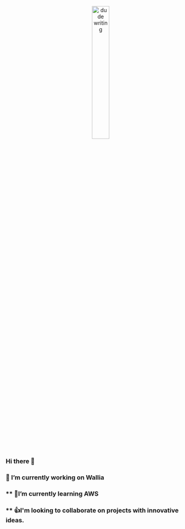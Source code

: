 <p align="center">
<img src="https://giffiles.alphacoders.com/215/215911.gif" alt='dude writing' style="width: 30%">
</p>

<p align="center">
<h3>Hi there 👋</h3>
</p>

#### <h3 >**🔭 I’m currently working on Wallia**</h3>
### <h3>** 🌱I’m currently learning AWS</h3> 
### <h3>** 👍I'm looking to collaborate on projects with innovative ideas.</h3> 



<!--
**MigueJimenezR/MigueJimenezR** is a ✨ _special_ ✨ repository because its `README.md` (this file) appears on your GitHub profile.

Here are some ideas to get you started:


- 🌱 I’m currently learning ...
- 👯 I’m looking to collaborate on ...
- 🤔 I’m looking for help with ...
- 💬 Ask me about ...
- 📫 How to reach me: ...
- 😄 Pronouns: ...
- ⚡ Fun fact: ...
-->
